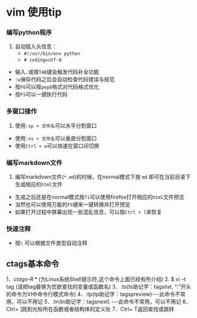 # vim 使用tip

### 编写python程序

1. 自动插入头信息：
    - `#!/usr/bin/env python`
    - `# coding=utf-8`
- 输入`.`或按`TAB`键会触发代码补全功能
- `:w`保存代码之后会自动检查代码错误与规范
- 按`F6`可以按`pep8`格式对代码格式优化
- 按`F5`可以一键执行代码


### 多窗口操作

1. 使用`:sp + 文件名`可以水平分割窗口
- 使用`:vs + 文件名`可以垂直分割窗口
- 使用`Ctrl + w`可以快速在窗口间切换

### 编写markdown文件

1. 编写markdown文件(`*.md`)的时候，在normal模式下按 `md` 即可在当前目录下生成相应的`html`文件
- 生成之后还是在normal模式按`fi`可以使用firefox打开相应的`html`文件预览
- 当然也可以使用万能的`F5`键来一键转换并打开预览
- 如果打开过程中屏幕出现一些混乱信息，可以按`Ctrl + l`来恢复

### 快速注释

- 按` \ ` 可以根据文件类型自动注释


## ctags基本命令
1．$ctags –R * ($为Linux系统Shell提示符,这个命令上面已经有所介绍)
2. $ vi –t tag (请把tag替换为您欲查找的变量或函数名)
3．:ts(ts助记字：tagslist, “:”开头的命令为VI中命令行模式命令)
4．:tp(tp助记字：tagspreview)---此命令不常用，可以不用记
5．:tn(tn助记字：tagsnext) ---此命令不常用，可以不用记
6．Ctrl+ ]跳到光标所在函数或者结构体的定义处
7．Ctrl+ T返回查找或跳转

